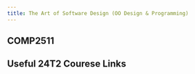 ```yaml
---
title: The Art of Software Design (OO Design & Programming)
---
```

 
<div class="hao-card card-title">

## COMP2511

<HButton icon='mdi:lecture' title='Lecture' src='/COMP2511/Lecture/'/>

</div>

<div class="how_qb">

## Useful 24T2 Courese Links

<p>
<HButton img='/webcms3.ico' title='WebCMS3' src='https://webcms3.cse.unsw.edu.au/COMP2511/24T2/'/>

<HButton theme='alt' img='/webcms3.ico' title='Lecture Schedule' src='https://webcms3.cse.unsw.edu.au/COMP2511/24T2/resources/100199' />
</p>

<p>
<HButton icon='vscode-icons:file-type-gitlab' title='GitLab' src='https://nw-syd-gitlab.cseunsw.tech/COMP2511/24T2/students/' />
</p>

<p>
<HButton theme='alt' icon='ph:video' title='Lecture Recordings (Tuesday)' src='https://moodle.telt.unsw.edu.au/mod/lti/launch.php?id=6564581&triggerview=0'/>
<HButton theme='alt' icon='ph:video' title='Lecture Recordings (Thursday)' src='https://moodle.telt.unsw.edu.au/mod/lti/launch.php?id=6794022&triggerview=0'/>
</p>


</div>